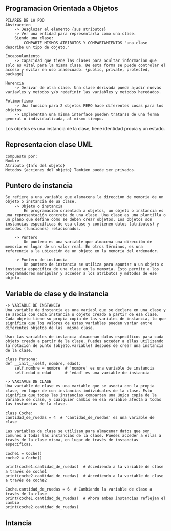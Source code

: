 ## Programacion Orientada a Objetos
    PILARES DE LA POO
    Abstraccion
        -> Desglozar el elemento {sus atributos}
        -> Ver una entidad para representarla como una clase.
        Siendo una clase:
            COMPARTE MISMOS ATRIBUTOS Y COMPARTAMIENTOS "una clase describe un tipo de objeto."

    Encapsulamiento
        -> Capacidad que tiene las clases para ocultar informacion que solo es vital para la misma clase. De esta forma se puede controlar el acceso y evitar en uso inadecuado. {public, private, protected, package}

    Herencia 
        -> Derivar de otra clase. Una clase derivada puede a;adir nuevas variavles y metodos y/o redefinir las variables y metodos heredados.

    Polimorfismo
        -> Una funcion para 2 objetos PERO hace diferentes cosas para los objetos
        -> Implementan una misma interface pueden tratarse de una forma general o individualizada, al mismo tiempo.
    
Los objetos es una instancia de la clase, tiene identidad propia y un estado.

## Representacion clase UML
    compuesto por:
    Nombre
    Atributo {Info del objeto}
    Metodos {acciones del objeto} Tambien puede ser privados.

## Puntero de instancia
    Se refiere a una variable que alamacena la direccion de memoria de un objeto o instancia de ua clase. 
        -> Objeto o instancia
            En programación orientada a objetos, un objeto o instancia es una representación concreta de una clase. Una clase es una plantilla o un plano que define cómo se deben crear objetos. Los objetos son instancias específicas de esa clase y contienen datos (atributos) y métodos (funciones) relacionados.

        -> Puntero
            Un puntero es una variable que almacena una dirección de memoria en lugar de un valor real. En otros términos, es una referencia a la ubicación de un objeto en la memoria del ordenador.
        
        -> Puntero de instancia
            Un puntero de instancia se utiliza para apuntar a un objeto o instancia específica de una clase en la memoria. Esto permite a los programadores manipular y acceder a los atributos y métodos de ese objeto.


## Variable de clase y de instancia
    -> VARIABLE DE INSTANCIA
    Una variable de instancia es una variabl que se declara en una clase y se asocia con cada instancia u objeto creado a partir de esa clase. Cada objeto tiene su propia copia de las variales de instancia, lo que significa que los valores de estas variables pueden variar entre diferentes objetos de las  misma clase.

    Uso: Las variables de instancia almacenan datos específicos para cada objeto creado a partir de la clase. Puedes acceder a ellas utilizando la notación de punto (objeto.variable) después de crear una instancia de la clase.

    class Persona:
    def __init__(self, nombre, edad):
        self.nombre = nombre  # 'nombre' es una variable de instancia
        self.edad = edad      # 'edad' es una variable de instancia

    -> VARIAVLE DE CLASE
    Una variable de clase es una variable que se asocia con la propia clase, en lugar de con instancias individuales de la clase. Esto significa que todas las instancias comparten una única copia de la variable de clase, y cualquier cambio en esa variable afecta a todas las instancias de la clase.

    class Coche:
    cantidad_de_ruedas = 4  # 'cantidad_de_ruedas' es una variable de clase

    Las variables de clase se utilizan para almacenar datos que son comunes a todas las instancias de la clase. Puedes acceder a ellas a través de la clase misma, en lugar de través de instancias específicas.

    coche1 = Coche()
    coche2 = Coche()

    print(coche1.cantidad_de_ruedas)  # Accediendo a la variable de clase a través de coche1
    print(coche2.cantidad_de_ruedas)  # Accediendo a la variable de clase a través de coche2

    Coche.cantidad_de_ruedas = 6  # Cambiando la variable de clase a través de la clase
    print(coche1.cantidad_de_ruedas)  # Ahora ambas instancias reflejan el cambio
    print(coche2.cantidad_de_ruedas)

    
## Intancia




